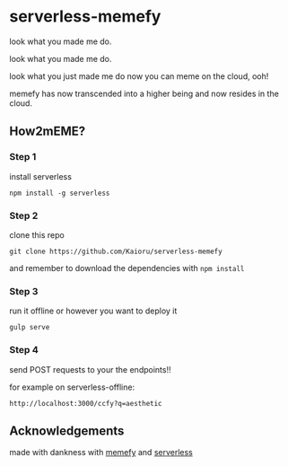 # serverless-memefy
look what you made me do.

look what you made me do.

look what you just made me do now you can meme on the cloud, ooh!

memefy has now transcended into a higher being and now resides in the cloud.

## How2mEME?
### Step 1
install serverless

```npm install -g serverless```
### Step 2
clone this repo

```git clone https://github.com/Kaioru/serverless-memefy```

and remember to download the dependencies with ```npm install```
### Step 3
run it offline or however you want to deploy it

```gulp serve```
### Step 4
send POST requests to your the endpoints!!

for example on serverless-offline:

```http://localhost:3000/ccfy?q=aesthetic```
## Acknowledgements
made with dankness with [memefy](https://github.com/Kaioru/memefy.js) and [serverless](https://github.com/serverless/serverless)
